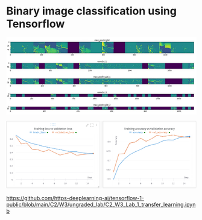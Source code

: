 # Binary image classification using Tensorflow

![feature-vizualization-2](viz.jpg)

![loss-acc](image.png)

https://github.com/https-deeplearning-ai/tensorflow-1-public/blob/main/C2/W3/ungraded_lab/C2_W3_Lab_1_transfer_learning.ipynb
